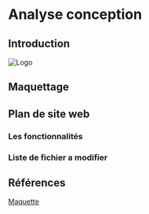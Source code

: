 # Analyse conception 

## Introduction
![Logo](img/Presentation-rafiki.png)

## Maquettage

## Plan de site web 
### Les fonctionnalités

### Liste de fichier a modifier


## Références

[Maquette](https://www.figma.com/file/2QX6ZQZ6Z3Z3Z3Z3Z3Z3Z3/Untitled?node-id=0%3A1)